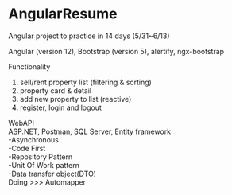 # AngularResume
Angular project to practice in 14 days (5/31~6/13)

Angular (version 12), Bootstrap (version 5), alertify, ngx-bootstrap

Functionality
1. sell/rent property list (filtering & sorting)
2. property card & detail
3. add new property to list (reactive)
4. register, login and logout

WebAPI  
ASP.NET, Postman, SQL Server, Entity framework  
-Asynchronous  
-Code First  
-Repository Pattern  
-Unit Of Work pattern  
-Data transfer object(DTO)  
Doing >>> Automapper